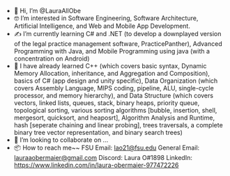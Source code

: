 - 🫡 Hi, I’m @LauraAllObe
- 🤓 I’m interested in Software Engineering, Software Architecture, Artificial Intelligence, and Web and Mobile App Development.
- ✍️ I’m currently learning C# and .NET (to develop a downplayed version of the legal practice management software, PracticePanther), Advanced Programming with Java, and Mobile Programming 
  using java (with a concentration on Android)
- 📒 I have already learned C++ (which covers basic syntax, Dynamic Memory Allocation, inheritance, and Aggregation and Composition), basics of C# (app design and unity specific), 
  Data Organization (which covers Assembly Language, MIPS coding, pipeline, ALU, single-cycle processor, and memory hierarchy), and Data Structure (which covers vectors, linked lists, 
  queues, stack, binary heaps, priority queue, topological sorting, various sorting algorithms [bubble, insertion, shell, mergesort, quicksort, and heaposrt], Algorithm Analysis and 
  Runtime, hash [seperate chaining and linear probing], trees traversals, a complete binary tree vector representation, and binary search trees)
- 🤝 I’m looking to collaborate on ...
- 📦 How to reach me~~
  FSU Email: lao21@fsu.edu
  General Email: lauraaobermaier@gmail.com
  Discord: Laura O#1898
  LinkedIn: https://www.linkedin.com/in/laura-obermaier-977472226

<!---
LauraAllObe/LauraAllObe is a ✨ special ✨ repository because its `README.md` (this file) appears on your GitHub profile.
You can click the Preview link to take a look at your changes.
--->
